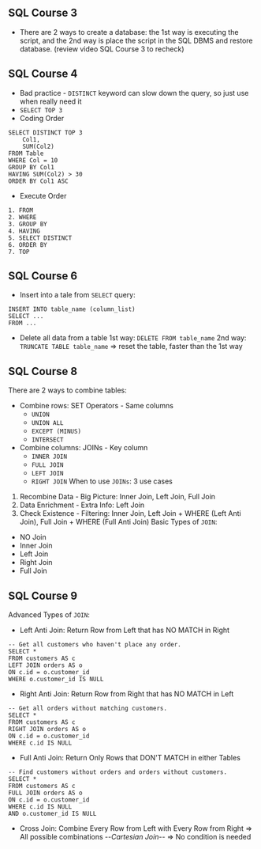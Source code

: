 ## SQL Course 3
- There are 2 ways to create a database: the 1st way is executing the script, and the 2nd way is place the script in the SQL DBMS and restore database. (review video SQL Course 3 to recheck)
## SQL Course 4
- Bad practice - `DISTINCT` keyword can slow down the query, so just use when really need it
- `SELECT TOP 3` 
- Coding Order
```
SELECT DISTINCT TOP 3
	Col1,
	SUM(Col2)
FROM Table
WHERE Col = 10
GROUP BY Col1
HAVING SUM(Col2) > 30
ORDER BY Col1 ASC
```
- Execute Order
```
1. FROM
2. WHERE
3. GROUP BY
4. HAVING
5. SELECT DISTINCT
6. ORDER BY
7. TOP
```
## SQL Course 6
- Insert into a tale from `SELECT` query: 
```
INSERT INTO table_name (column_list)
SELECT ...
FROM ...
```
- Delete all data from a table
1st way: `DELETE FROM table_name`
2nd way: `TRUNCATE TABLE table_name` => reset the table, faster than the 1st way
## SQL Course 8
There are 2 ways to combine tables:
- Combine rows: SET Operators - Same columns
	+ `UNION`
	+ `UNION ALL`
	+ `EXCEPT (MINUS)`
	+ `INTERSECT`
- Combine columns: JOINs - Key column
	- `INNER JOIN`
	- `FULL JOIN`
	- `LEFT JOIN`
	- `RIGHT JOIN`
When to use `JOINs`: 3 use cases
1. Recombine Data - Big Picture: Inner Join, Left Join, Full Join
2. Data Enrichment - Extra Info: Left Join
3. Check Existence - Filtering: Inner Join, Left Join + WHERE (Left Anti Join), Full Join + WHERE (Full Anti Join)
Basic Types of `JOIN`:
- NO Join
- Inner Join
- Left Join
- Right Join
- Full Join
## SQL Course 9
Advanced Types of `JOIN`:
- Left Anti Join: Return Row from Left that has NO MATCH in Right
```
-- Get all customers who haven't place any order.
SELECT *
FROM customers AS c
LEFT JOIN orders AS o
ON c.id = o.customer_id
WHERE o.customer_id IS NULL
```
- Right Anti Join: Return Row from Right that has NO MATCH in Left
```
-- Get all orders without matching customers.
SELECT *
FROM customers AS c
RIGHT JOIN orders AS o
ON c.id = o.customer_id
WHERE c.id IS NULL
```
- Full Anti Join: Return Only Rows that DON'T MATCH in either Tables
```
-- Find customers without orders and orders without customers.
SELECT *
FROM customers AS c
FULL JOIN orders AS o
ON c.id = o.customer_id
WHERE c.id IS NULL
AND o.customer_id IS NULL
```
- Cross Join: Combine Every Row from Left with Every Row from Right 
=> All possible combinations --*Cartesian Join*--
=> No condition is needed



